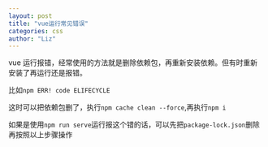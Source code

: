 ```yaml
---
layout: post
title: "vue运行常见错误"
categories: css
author: "Liz"
---
```


vue 运行报错，经常使用的方法就是删除依赖包，再重新安装依赖。但有时重新安装了再运行还是报错。

比如`npm ERR! code ELIFECYCLE`

这时可以把依赖包删了，执行`npm cache clean --force`,再执行`npm i`

如果是使用`npm run serve`运行报这个错的话，可以先把`package-lock.json`删除再按照以上步骤操作
